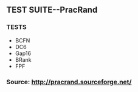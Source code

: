 ## TEST SUITE--PracRand

### TESTS

- BCFN
- DC6
- Gap16
- BRank
- FPF

### Source: http://pracrand.sourceforge.net/
